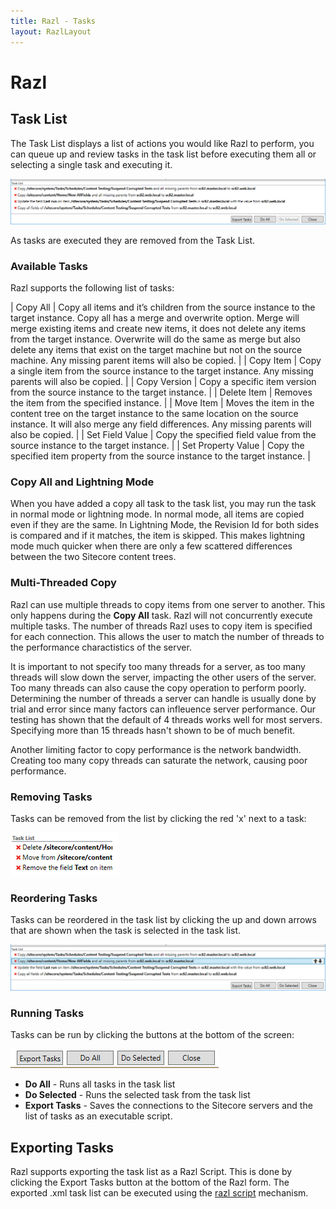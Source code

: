 ```yaml
---
title: Razl - Tasks
layout: RazlLayout
---
```


# Razl

## Task List

The Task List displays a list of actions you would like Razl to perform, you can queue up and review tasks in the task list before executing them all or selecting a single task and executing it.

![](/Images/Razl-V4/task1.png)

As tasks are executed they are removed from the Task List.

### Available Tasks

Razl supports the following list of tasks:

| Copy All | Copy all items and it’s children from the source instance to the target instance. Copy all has a merge and overwrite option. Merge will merge existing items and create new items, it does not delete any  items from the target instance. Overwrite will do the same as merge but also delete any items that exist on the target machine but not on the source machine. Any missing parent items will also be copied. | 
| Copy Item | Copy a single item from the source instance to the target instance. Any missing parents will also be copied. | 
| Copy Version | Copy a specific item version from the source instance to the target instance. | 
| Delete Item | Removes the item from the specified instance. | 
| Move Item | Moves the item in the content tree on the target instance to the same location on the source instance. It will also merge any field differences. Any missing parents will also be copied. |
| Set Field Value | Copy the specified field value from the source instance to the target instance. | 
| Set Property Value | Copy the specified item property from the source instance to the target instance. | 

### Copy All and Lightning Mode

When you have added a copy all task to the task list, you may run the task in normal mode or lightning mode. In normal mode, all items are copied even if they are the same. In Lightning Mode, the Revision Id for both sides is compared and if it matches, the item is skipped. This makes lightning mode much quicker when there are only a few scattered differences between the two Sitecore content trees.

### Multi-Threaded Copy
Razl can use multiple threads to copy items from one server to another. This only happens during the **Copy All** task. Razl will not concurrently execute multiple tasks. The number of threads Razl uses to copy item is specified for each connection. This allows the user to match the number of threads to the performance charactistics of the server. 

It is important to not specify too many threads for a server, as too many threads will slow down the server, impacting the other users of the server. Too many threads can also cause the copy operation to perform poorly. Determining the number of threads a server can handle is usually done by trial and error since many factors can infleuence server performance. Our testing has shown that the default of 4 threads works well for most servers. Specifying more than 15 threads hasn't shown to be of much benefit. 

Another limiting factor to copy performance is the network bandwidth. Creating too many copy threads can saturate the network, causing poor performance.

### Removing Tasks

Tasks can be removed from the list by clicking the red 'x' next to a task:

![](/Images/Razl/task2.PNG)

### Reordering Tasks
Tasks can be reordered in the task list by clicking the up and down arrows that are shown when the task is selected in the task list.

![](/Images/Razl-V4/ReorderTasks.png)

### Running Tasks

Tasks can be run by clicking the buttons at the bottom of the screen:

![](/Images/Razl/task3.PNG)

* **Do All** - Runs all tasks in the task list
* **Do Selected** - Runs the selected task from the task list
* **Export Tasks** - Saves the connections to the Sitecore servers and the list of tasks as an executable script.

## Exporting Tasks
Razl supports exporting the task list as a Razl Script. This is done by clicking the Export Tasks button at the bottom of the Razl form. The exported .xml task list can be executed using the [razl script](http://hedgehogdevelopment.github.io/razl/script.html) mechanism.
